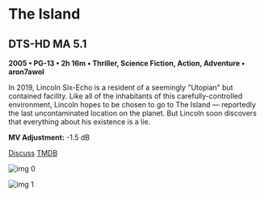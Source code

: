 # The Island

## DTS-HD MA 5.1

**2005 • PG-13 • 2h 16m • Thriller, Science Fiction, Action, Adventure • aron7awol**

In 2019, Lincoln Six-Echo is a resident of a seemingly "Utopian" but contained facility. Like all of the inhabitants of this carefully-controlled environment, Lincoln hopes to be chosen to go to The Island — reportedly the last uncontaminated location on the planet. But Lincoln soon discovers that everything about his existence is a lie.

**MV Adjustment:** -1.5 dB

[Discuss](https://www.avsforum.com/threads/bass-eq-for-filtered-movies.2995212/post-58567310)  [TMDB](1635)

![img 0](https://i.imgur.com/i3oJgBS.jpg)

![img 1](https://i.imgur.com/i8Q57JK.png)

